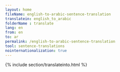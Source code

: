 ```yaml
---
layout: home
fileName: english-to-arabic-sentence-translation
translatein: english_to_arabic
folderName : translate
lang: en
from: en
to: ar
permalink: /english-to-arabic-sentence-translation
tool: sentence-translations
nointernationalization: true
---
```

{% include section/translateinto.html %}
